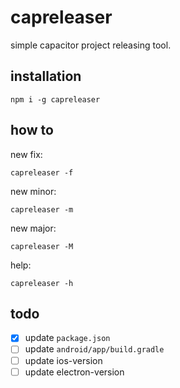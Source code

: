 # capreleaser
simple capacitor project releasing tool.

## installation
```
npm i -g capreleaser
```
## how to
new fix:
```
capreleaser -f
```

new minor:
```
capreleaser -m
```

new major:
```
capreleaser -M
```

help:
```
capreleaser -h
```

## todo
- [X] update `package.json`
- [ ] update `android/app/build.gradle`
- [ ] update ios-version
- [ ] update electron-version
